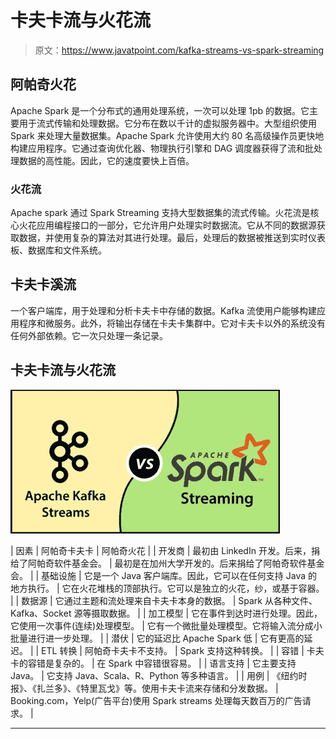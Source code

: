 # 卡夫卡流与火花流

> 原文：<https://www.javatpoint.com/kafka-streams-vs-spark-streaming>

## 阿帕奇火花

Apache Spark 是一个分布式的通用处理系统，一次可以处理 1pb 的数据。它主要用于流式传输和处理数据。它分布在数以千计的虚拟服务器中。大型组织使用 Spark 来处理大量数据集。Apache Spark 允许使用大约 80 名高级操作员更快地构建应用程序。它通过查询优化器、物理执行引擎和 DAG 调度器获得了流和批处理数据的高性能。因此，它的速度要快上百倍。

### 火花流

Apache spark 通过 Spark Streaming 支持大型数据集的流式传输。火花流是核心火花应用编程接口的一部分，它允许用户处理实时数据流。它从不同的数据源获取数据，并使用复杂的算法对其进行处理。最后，处理后的数据被推送到实时仪表板、数据库和文件系统。

## 卡夫卡溪流

一个客户端库，用于处理和分析卡夫卡中存储的数据。Kafka 流使用户能够构建应用程序和微服务。此外，将输出存储在卡夫卡集群中。它对卡夫卡以外的系统没有任何外部依赖。它一次只处理一条记录。

## 卡夫卡流与火花流

![Kafka Streams vs Spark Streaming](img/97602e57398451e14dfad2f2dd01367b.png)

| 因素 | 阿帕奇卡夫卡 | 阿帕奇火花 |
| 开发商 | 最初由 LinkedIn 开发。后来，捐给了阿帕奇软件基金会。 | 最初是在加州大学开发的。后来捐给了阿帕奇软件基金会。 |
| 基础设施 | 它是一个 Java 客户端库。因此，它可以在任何支持 Java 的地方执行。 | 它在火花堆栈的顶部执行。它可以是独立的火花，纱，或基于容器。 |
| 数据源 | 它通过主题和流处理来自卡夫卡本身的数据。 | Spark 从各种文件、Kafka、Socket 源等摄取数据。 |
| 加工模型 | 它在事件到达时进行处理。因此，它使用一次事件(连续)处理模型。 | 它有一个微批量处理模型。它将输入流分成小批量进行进一步处理。 |
| 潜伏 | 它的延迟比 Apache Spark 低 | 它有更高的延迟。 |
| ETL 转换 | 阿帕奇卡夫卡不支持。 | Spark 支持这种转换。 |
| 容错 | 卡夫卡的容错是复杂的。 | 在 Spark 中容错很容易。 |
| 语言支持 | 它主要支持 Java。 | 它支持 Java、Scala、R、Python 等多种语言。 |
| 用例 | 《纽约时报》、《扎兰多》、《特里瓦戈》等。使用卡夫卡流来存储和分发数据。 | Booking.com，Yelp(广告平台)使用 Spark streams 处理每天数百万的广告请求。 |

* * *